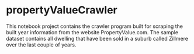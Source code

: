# propertyValueCrawler
This notebook project contains the crawler program built for scraping the built year information from the website PropertyValue.com. 
The sample dataset contains all dwelling that have been sold in a suburb called Zillmere over the last couple of years. 

